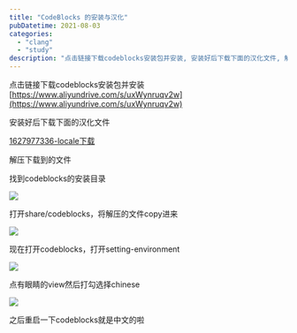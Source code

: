 ```yaml
---
title: "CodeBlocks 的安装与汉化"
pubDatetime: 2021-08-03
categories:
  - "clang"
  - "study"
description: "点击链接下载codeblocks安装包并安装, 安装好后下载下面的汉化文件, 解压下载到的文件, 找到codeblocks的安装目录"
---
```


点击链接下载codeblocks安装包并安装 [https://www.aliyundrive.com/s/uxWynruqv2w](https://www.aliyundrive.com/s/uxWynruqv2w)

安装好后下载下面的汉化文件

[1627977336-locale](https://mxte.cc/wp-content/uploads/2021/08/1627977336-locale.zip)[下载](https://mxte.cc/wp-content/uploads/2021/08/1627977336-locale.zip)

解压下载到的文件

找到codeblocks的安装目录

[![](/assets/images/1627977382-07be28a997257f75ab58fcb4fa95447-1024x578.png)](https://mxte.cc/wp-content/uploads/2021/08/1627977382-07be28a997257f75ab58fcb4fa95447.png)

打开share/codeblocks，将解压的文件copy进来

[![](/assets/images/1627977433-e222dc8dad8a5d46f34277709448296-1024x594.png)](https://mxte.cc/?attachment_id=101)

现在打开codeblocks，打开setting-environment

[![](/assets/images/1627977469-bd250caef786496577e69864727185f-1024x622.png)](https://mxte.cc/?attachment_id=102)

点有眼睛的view然后打勾选择chinese

[![](/assets/images/1627977504-55f264ccdc190c2dc817c7c086ce5d2-1024x687.png)](https://mxte.cc/?attachment_id=103)

之后重启一下codeblocks就是中文的啦
